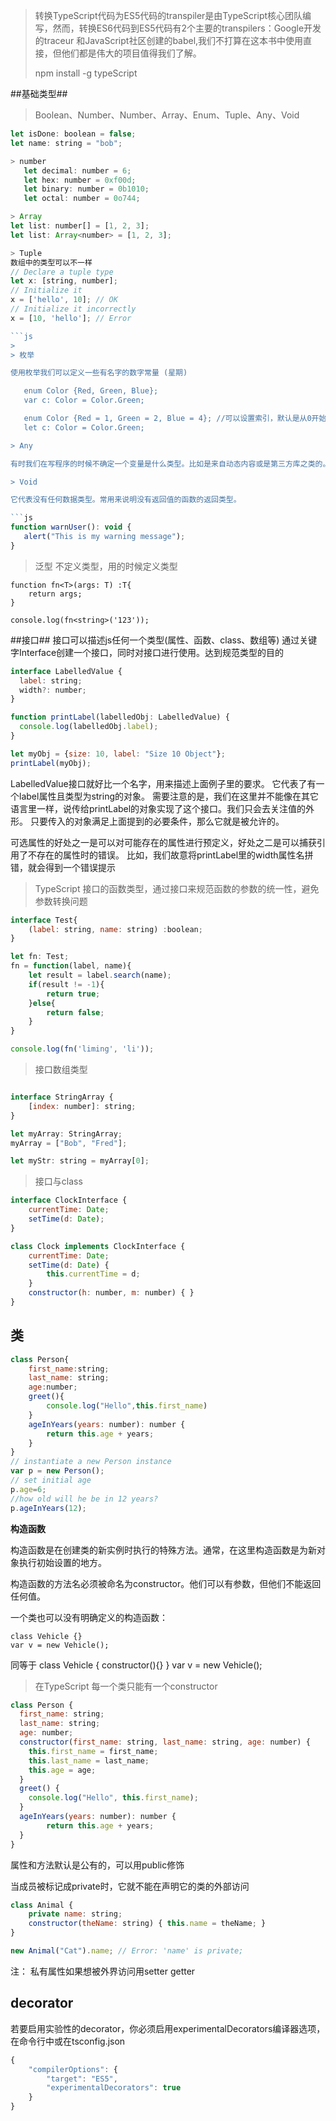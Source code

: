 > 转换TypeScript代码为ES5代码的transpiler是由TypeScript核心团队编写，然而，转换ES6代码到ES5代码有2个主要的transpilers：Google开发的traceur
> 和JavaScript社区创建的babel,我们不打算在这本书中使用直接，但他们都是伟大的项目值得我们了解。
> 
> npm install -g  typeScript


##基础类型##
> Boolean、Number、Number、Array、Enum、Tuple、Any、Void
 ```js
let isDone: boolean = false;	
let name: string = "bob";

> number
    let decimal: number = 6;
    let hex: number = 0xf00d;
    let binary: number = 0b1010;
    let octal: number = 0o744;

> Array
let list: number[] = [1, 2, 3];
let list: Array<number> = [1, 2, 3];

> Tuple
数组中的类型可以不一样
// Declare a tuple type
let x: [string, number];
// Initialize it
x = ['hello', 10]; // OK
// Initialize it incorrectly
x = [10, 'hello']; // Error

```js
> 
> 枚举 

使用枚举我们可以定义一些有名字的数字常量 (星期)

    enum Color {Red, Green, Blue};
    var c: Color = Color.Green;

	enum Color {Red = 1, Green = 2, Blue = 4}; //可以设置索引，默认是从0开始的
	let c: Color = Color.Green;

> Any

有时我们在写程序的时候不确定一个变量是什么类型。比如是来自动态内容或是第三方库之类的。此时我们可以用:any说明符，让这个变量跳过编译时类型检查。

> Void

它代表没有任何数据类型。常用来说明没有返回值的函数的返回类型。

```js
function warnUser(): void {
    alert("This is my warning message");
}
```

> 泛型
   不定义类型，用的时候定义类型

    function fn<T>(args: T) :T{
    	return args;
    }
    
    console.log(fn<string>('123'));


##接口##
接口可以描述js任何一个类型(属性、函数、class、数组等)
通过关键字Interface创建一个接口，同时对接口进行使用。达到规范类型的目的

```js
interface LabelledValue {
  label: string;
  width?: number;
}

function printLabel(labelledObj: LabelledValue) {
  console.log(labelledObj.label);
}

let myObj = {size: 10, label: "Size 10 Object"};
printLabel(myObj);
```

LabelledValue接口就好比一个名字，用来描述上面例子里的要求。 它代表了有一个label属性且类型为string的对象。 需要注意的是，我们在这里并不能像在其它语言里一样，说传给printLabel的对象实现了这个接口。我们只会去关注值的外形。 只要传入的对象满足上面提到的必要条件，那么它就是被允许的。

可选属性的好处之一是可以对可能存在的属性进行预定义，好处之二是可以捕获引用了不存在的属性时的错误。 比如，我们故意将printLabel里的width属性名拼错，就会得到一个错误提示


>  TypeScript 接口的函数类型，通过接口来规范函数的参数的统一性，避免参数转换问题

```js
interface Test{
    (label: string, name: string) :boolean;
}

let fn: Test;
fn = function(label, name){
    let result = label.search(name);
    if(result != -1){
        return true;
    }else{
        return false;
    }
}

console.log(fn('liming', 'li'));
```
> 
> 接口数组类型

```js

interface StringArray {
    [index: number]: string;
}

let myArray: StringArray;
myArray = ["Bob", "Fred"];

let myStr: string = myArray[0];

```

> 接口与class

```js
interface ClockInterface {
    currentTime: Date;
    setTime(d: Date);
}

class Clock implements ClockInterface {
    currentTime: Date;
    setTime(d: Date) {
        this.currentTime = d;
    }
    constructor(h: number, m: number) { }
}
```


## **类** ##

```js
class Person{
    first_name:string;
    last_name: string;
    age:number;
    greet(){
        console.log("Hello",this.first_name) 
    }
    ageInYears(years: number): number {
        return this.age + years;
    }
}
// instantiate a new Person instance
var p = new Person();
// set initial age
p.age=6;
//how old will he be in 12 years?
p.ageInYears(12);

```

**构造函数**

构造函数是在创建类的新实例时执行的特殊方法。通常，在这里构造函数是为新对象执行初始设置的地方。

构造函数的方法名必须被命名为constructor。他们可以有参数，但他们不能返回任何值。

一个类也可以没有明确定义的构造函数：
    
    class Vehicle {}
    var v = new Vehicle();

同等于
	class Vehicle {
	    constructor(){}
	}
	var v = new Vehicle();


> 在TypeScript 每一个类只能有一个constructor


```js
class Person {
  first_name: string;
  last_name: string;
  age: number;
  constructor(first_name: string, last_name: string, age: number) {
    this.first_name = first_name;
    this.last_name = last_name;
    this.age = age;
  }
  greet() {
    console.log("Hello", this.first_name);
  }
  ageInYears(years: number): number {
        return this.age + years;
  }
}
```

属性和方法默认是公有的，可以用public修饰

当成员被标记成private时，它就不能在声明它的类的外部访问

```js
class Animal {
    private name: string;
    constructor(theName: string) { this.name = theName; }
}

new Animal("Cat").name; // Error: 'name' is private;
```
注： 私有属性如果想被外界访问用setter getter

## decorator ##
若要启用实验性的decorator，你必须启用experimentalDecorators编译器选项，在命令行中或在tsconfig.json
```js
{
    "compilerOptions": {
        "target": "ES5",
        "experimentalDecorators": true
    }
}
```











